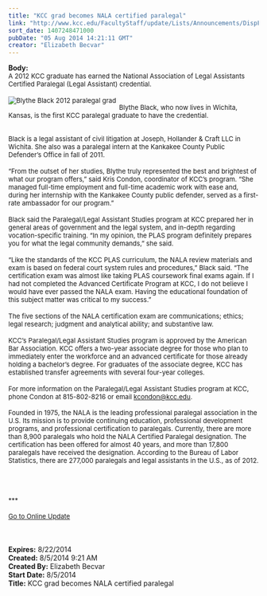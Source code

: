 ```yaml
---
title: "KCC grad becomes NALA certified paralegal"
link: "http://www.kcc.edu/FacultyStaff/update/Lists/Announcements/DispForm.aspx?ID=1583"
sort_date: 1407248471000
pubDate: "05 Aug 2014 14:21:11 GMT"
creator: "Elizabeth Becvar"
---
```


<div><b>Body:</b> <div class="ExternalClass20B2B1C769294A1694132059DBB9C4F2">
<div><font size="2">A 2012 KCC graduate has earned the National Association of Legal Assistants Certified Paralegal (Legal Assistant) credential.</font></div>
<div><br />
<div style="float:left;margin-right:6px"><font size="2"><img alt="Blythe Black 2012 paralegal grad" src="/FacultyStaff/update/PublishingImages/Blythe_Black_2012_paralegal_grad-2014.jpg" /></font></div>
<p><font size="2">Blythe Black, who now lives in Wichita, Kansas, is the first KCC paralegal graduate to have the credential.</font></p></div>
<div><br /><font size="2">Black is a legal assistant of civil litigation at Joseph, Hollander &amp; Craft LLC in Wichita. She also was a paralegal intern at the Kankakee County Public Defender’s Office in fall of 2011.</font></div>
<div><br /><font size="2">“From the outset of her studies, Blythe truly represented the best and brightest of what our program offers,” said Kris Condon, coordinator of KCC’s program. “She managed full-time employment and full-time academic work with ease and, during her internship with the Kankakee County public defender, served as a first-rate ambassador for our program.”</font></div>
<div><br /><font size="2">Black said the Paralegal/Legal Assistant Studies program at KCC prepared her in general areas of government and the legal system, and in-depth regarding vocation-specific training. “In my opinion, the PLAS program definitely prepares you for what the legal community demands,” she said.</font></div>
<div><br /><font size="2">“Like the standards of the KCC PLAS curriculum, the NALA review materials and exam is based on federal court system rules and procedures,” Black said. “The certification exam was almost like taking PLAS coursework final exams again. If I had not completed the Advanced Certificate Program at KCC, I do not believe I would have ever passed the NALA exam. Having the educational foundation of this subject matter was critical to my success.”</font></div>
<div><br /><font size="2">The five sections of the NALA certification exam are communications; ethics; legal research; judgment and analytical ability; and substantive law.</font></div>
<div><br /><font size="2">KCC’s Paralegal/Legal Assistant Studies program is approved by the American Bar Association. KCC offers a two-year associate degree for those who plan to immediately enter the workforce and an advanced certificate for those already holding a bachelor’s degree. For graduates of the associate degree, KCC has established transfer agreements with several four-year colleges.</font></div>
<div><br /><font size="2">For more information on the Paralegal/Legal Assistant Studies program at KCC, phone Condon at 815-802-8216 or email </font><a href="mailto:kcondon@kcc.edu"><font size="2">kcondon@kcc.edu</font></a><font size="2">.</font></div><font size="2">
<div><br />Founded in 1975, the NALA is the leading professional paralegal association in the U.S. Its mission is to provide continuing education, professional development programs, and professional certification to paralegals. Currently, there are more than 8,900 paralegals who hold the NALA Certified Paralegal designation. The certification has been offered for almost 40 years, and more than 17,800 paralegals have received the designation. According to the Bureau of Labor Statistics, there are 277,000 paralegals and legal assistants in the U.S., as of 2012.</div>
<div> </div>
<div> </div>
<div> </div>
<div> </div>
<div>***</div>
<div> </div>
<div><a href="/FacultyStaff/update/Pages/dailyupdate.aspx">Go to Online Update</a></div>
<div> </div>
<div></font><br /> </div></div></div>
<div><b>Expires:</b> 8/22/2014</div>
<div><b>Created:</b> 8/5/2014 9:21 AM</div>
<div><b>Created By:</b> Elizabeth Becvar</div>
<div><b>Start Date:</b> 8/5/2014</div>
<div><b>Title:</b> KCC grad becomes NALA certified paralegal</div>
